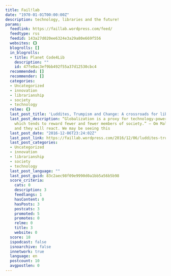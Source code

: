 ```yaml
---
title: Fail!lab
date: "1970-01-01T00:00:00Z"
description: technology, libraries and the future!
params:
  feedlink: https://faillab.wordpress.com/feed/
  feedtype: rss
  feedid: 143a27d020ee6324e3a29a80e669f556
  websites: {}
  blogrolls: []
  in_blogrolls:
  - title: Planet Code4Lib
    description: ""
    id: 47fe0ac3ef9bb492f55a37d12530cbc4
  recommended: []
  recommender: []
  categories:
  - Uncategorized
  - innovation
  - librarianship
  - society
  - technology
  relme: {}
  last_post_title: 'Luddites, Trumpism and Change: A crossroads for libraries'
  last_post_description: “Globalization is a proxy for technology-powered capitalism,
    which tends to reward fewer and fewer members of society.” – Om Malik Corner someone
    and they will react. We may be seeing this
  last_post_date: "2016-12-06T23:24:02Z"
  last_post_link: https://faillab.wordpress.com/2016/12/06/luddites-trumpism-and-change-a-crossroads-for-libraries/
  last_post_categories:
  - Uncategorized
  - innovation
  - librarianship
  - society
  - technology
  last_post_language: ""
  last_post_guid: 83c2aec98f09e9990d0a1bb5a56b5b98
  score_criteria:
    cats: 0
    description: 3
    feedlangs: 1
    hasContent: 0
    hasPosts: 3
    postcats: 3
    promoted: 5
    promotes: 0
    relme: 0
    title: 3
    website: 0
  score: 18
  ispodcast: false
  isnoarchive: false
  innetwork: true
  language: en
  postcount: 10
  avgpostlen: 0
---
```


